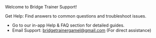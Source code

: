 
Welcome to Bridge Trainer Support!

Get Help:
Find answers to common questions and troubleshoot issues.
- Go to our in-app Help & FAQ section for detailed guides.
- Email Support: bridgetrainergamel@gmail.com (For direct assistance)
